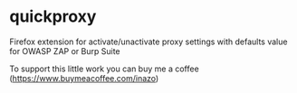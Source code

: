 # quickproxy
Firefox extension for activate/unactivate proxy settings with defaults value for OWASP ZAP or Burp Suite

To support this little work you can buy me a coffee (https://www.buymeacoffee.com/inazo)
